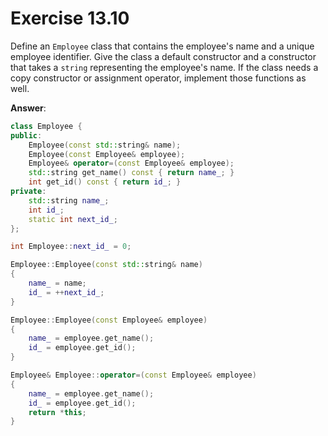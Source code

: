 # Exercise 13.10

Define an `Employee` class that contains the employee's name and a unique employee identifier. Give the class a default constructor and a constructor that takes a `string` representing the employee's name. If the class needs a copy constructor or assignment operator, implement those functions as well.

**Answer**:

```cpp
class Employee {
public:
    Employee(const std::string& name);
    Employee(const Employee& employee);
    Employee& operator=(const Employee& employee);
    std::string get_name() const { return name_; }
    int get_id() const { return id_; }
private:
    std::string name_;
    int id_;
    static int next_id_;
};

int Employee::next_id_ = 0;

Employee::Employee(const std::string& name)
{
    name_ = name;
    id_ = ++next_id_;
}

Employee::Employee(const Employee& employee)
{
    name_ = employee.get_name();
    id_ = employee.get_id();
}

Employee& Employee::operator=(const Employee& employee)
{
    name_ = employee.get_name();
    id_ = employee.get_id();
    return *this;
}
```